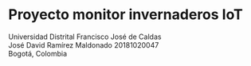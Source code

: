 # Proyecto monitor invernaderos IoT
Universidad Distrital Francisco José de Caldas  
José David Ramírez Maldonado 20181020047  
Bogotá, Colombia  
